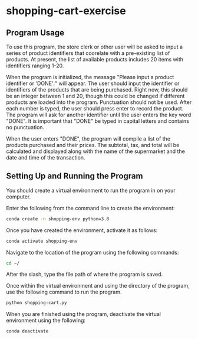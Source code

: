 # shopping-cart-exercise

## Program Usage

To use this program, the store clerk or other user will be asked to input a series of product identifiers that coorelate with a pre-existing list of products.  At present, the list of available products includes 20 items with identifiers ranging 1-20.

When the program is initialized, the message "Please input a product identifier or 'DONE':" will appear.  The user should input the identifier or identifiers of the products that are being purchased.  Right now, this should be an integer between  1 and 20, though this could be changed if different products are loaded into the program.  Punctuation should not be used.  After each number is typed, the user should press enter to record the product.  The program will ask for another identifier until the user enters the key word "DONE".  It is important that "DONE" be typed in capital letters and contains no punctuation.  

When the user enters "DONE", the program will compile a list of the products purchased and their prices.  The subtotal, tax, and total will be calculated and displayed along with the name of the supermarket and the date and time of the transaction.  

## Setting Up and Running the Program

You should create a virtual environment to run the program in on your computer.

Enter the following from the command line to create the environment:

``` sh
conda create -n shopping-env python=3.8
```

Once you have created the environment, activate it as follows:

```sh
conda activate shopping-env
```

Navigate to the location of the program using the following commands:

```sh
cd ~/
```
After the slash, type the file path of where the program is saved.


Once within the virtual environment and using the directory of the program, use the following command to run the program.

```sh
python shopping-cart.py
```

When you are finished using the program, deactivate the virtual environment using the following:

```sh
conda deactivate
```
